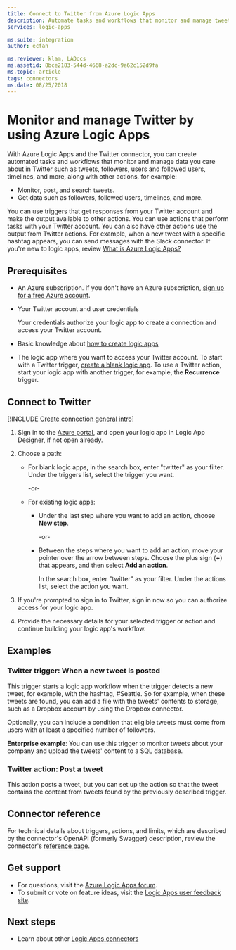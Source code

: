 ```yaml
---
title: Connect to Twitter from Azure Logic Apps
description: Automate tasks and workflows that monitor and manage tweets, plus get data about followers, your followed users, other users, timelines, and more from your Twitter account by using Azure Logic Apps
services: logic-apps

ms.suite: integration
author: ecfan

ms.reviewer: klam, LADocs
ms.assetid: 8bce2183-544d-4668-a2dc-9a62c152d9fa
ms.topic: article
tags: connectors
ms.date: 08/25/2018
---
```


# Monitor and manage Twitter by using Azure Logic Apps

With Azure Logic Apps and the Twitter connector, 
you can create automated tasks and workflows that monitor 
and manage data you care about in Twitter such as tweets, 
followers, users and followed users, timelines, and more, 
along with other actions, for example:

* Monitor, post, and search tweets.
* Get data such as followers, followed users, timelines, and more.

You can use triggers that get responses from your Twitter account 
and make the output available to other actions. You can use actions 
that perform tasks with your Twitter account. You can also have 
other actions use the output from Twitter actions. For example, 
when a new tweet with a specific hashtag appears, you can send 
messages with the Slack connector. If you're new to logic apps, 
review [What is Azure Logic Apps?](../logic-apps/logic-apps-overview.md)

## Prerequisites

* An Azure subscription. If you don't have an Azure subscription, 
[sign up for a free Azure account](https://azure.microsoft.com/free/). 

* Your Twitter account and user credentials

   Your credentials authorize your logic app to create 
   a connection and access your Twitter account.

* Basic knowledge about 
[how to create logic apps](../logic-apps/quickstart-create-first-logic-app-workflow.md)

* The logic app where you want to access your Twitter account. 
To start with a Twitter trigger, [create a blank logic app](../logic-apps/quickstart-create-first-logic-app-workflow.md). 
To use a Twitter action, start your logic app with another trigger, 
for example, the **Recurrence** trigger.

## Connect to Twitter

[!INCLUDE [Create connection general intro](../../includes/connectors-create-connection-general-intro.md)]

1. Sign in to the [Azure portal](https://portal.azure.com), 
and open your logic app in Logic App Designer, if not open already.

1. Choose a path: 

   * For blank logic apps, in the search box, 
   enter "twitter" as your filter. 
   Under the triggers list, select the trigger you want. 

     -or-

   * For existing logic apps: 
   
     * Under the last step where you want to add an action, 
     choose **New step**. 

       -or-

     * Between the steps where you want to add an action, 
     move your pointer over the arrow between steps. 
     Choose the plus sign (**+**) that appears, 
     and then select **Add an action**.
     
       In the search box, enter "twitter" as your filter. 
       Under the actions list, select the action you want.

1. If you're prompted to sign in to Twitter, 
sign in now so you can authorize access for your logic app.

1. Provide the necessary details for your selected trigger 
or action and continue building your logic app's workflow.

## Examples

### Twitter trigger: When a new tweet is posted

This trigger starts a logic app workflow when the trigger detects 
a new tweet, for example, with the hashtag, #Seattle. So for example, 
when these tweets are found, you can add a file with the tweets' 
contents to storage, such as a Dropbox account by using the Dropbox connector. 

Optionally, you can include a condition that eligible tweets 
must come from users with at least a specified number of followers.

**Enterprise example**: You can use this trigger to monitor tweets 
about your company and upload the tweets' content to a SQL database.

### Twitter action: Post a tweet

This action posts a tweet, but you can set up the action so that the tweet 
contains the content from tweets found by the previously described trigger. 

## Connector reference

For technical details about triggers, actions, and limits, which are 
described by the connector's OpenAPI (formerly Swagger) description, 
review the connector's [reference page](/connectors/twitterconnector/).

## Get support

* For questions, visit the [Azure Logic Apps forum](https://social.msdn.microsoft.com/Forums/en-US/home?forum=azurelogicapps).
* To submit or vote on feature ideas, visit the [Logic Apps user feedback site](https://aka.ms/logicapps-wish).

## Next steps

* Learn about other [Logic Apps connectors](../connectors/apis-list.md)

